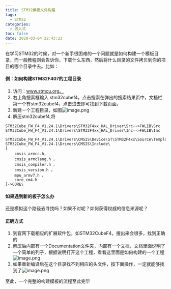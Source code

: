 ```yaml
---
title: STM32模板文件构建
tags:
  - STM32
categories:
  - 嵌入式
toc: false
date: 2020-03-04 22:43:23
---
```


在学习STM32的时候，对一个新手很困难的一个问题就是如何构建一个模板目录，而一般教程则会告诉你，下载什么东西，然后将什么目录的文件拷贝到你的项目的哪个目录中去。比如：
#### 例：如何构建STM32F407的工程目录
1. 访问：www.stmcu.org。
2. 右上角搜索框输入 stm32cubef4，点击搜索在弹出的搜索结果页中，文档栏第一个有stm32cubef4，点击进去即可找到下载页面。
3. 新建一个工程目录，如图![image.png](/images/2020/03/04/a892cd30-5e27-11ea-98c4-f73a60ff1a18.png)
4. 解压stm32cubef4,将
```shell
STM32Cube_FW_F4_V1.24.1\Drivers\STM32F4xx_HAL_Driver\Src-->FWLIB\Src
STM32Cube_FW_F4_V1.24.1\Drivers\STM32F4xx_HAL_Driver\Inc-->FWLIB\Inc

STM32Cube_FW_F4_V1.24.1\Drivers\CMSIS\Device\ST\STM32F4xx\Source\Templates\arm\startup_stm32f407xx.s,
STM32Cube_FW_F4_V1.24.1\Drivers\CMSIS\Include\
[
	cmsis_armcc.h，
	cmsis_armclang.h ，
	cmsis_compiler.h ，
	cmsis_version.h ，
	mpu_armv7.h ，
	core_cm4.h
]->CORE\

```
#### 如果遇到新的板子怎么办
还是模拟这个路径去寻找吗？如果不对呢？如何获得权威的信息来源呢？

#### 正确方式
1. 到官网下载相应的扩展软件包，如STM32CubeF4，搜出来会很多，找到正确的
2. 解压后内部有一个Documentation文件夹，内部有一个文档，文档里面说明了一个简单的列子，根据说明打开这个工程，看看这里面是如何构建的一个工程![image.png](/images/2020/03/05/dbe13780-5e31-11ea-98c4-f73a60ff1a18.png) 
3. 如果重新编译后在这个目录找不到相应的头文件，按下面操作，一定就能够找到了![image.png](/images/2020/03/05/60eb71c0-5e32-11ea-98c4-f73a60ff1a18.png)

至此，一个完整的构建模板的流程至此完毕